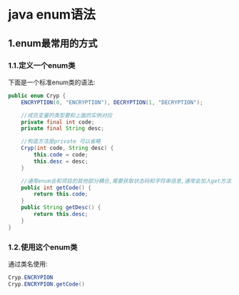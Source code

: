 # java enum语法

## 1.enum最常用的方式

### 1.1.定义一个enum类
下面是一个标准enum类的语法:<br>
```java
public enum Cryp {
	ENCRYPTION(0, "ENCRYPTION"), DECRYPTION(1, "DECRYPTION");

    //成员变量的类型要和上面的实例对应
	private final int code;
	private final String desc;

    //构造方法是private 可以省略
	Cryp(int code, String desc) {
		this.code = code;
		this.desc = desc;
	}

    //通常enum会和项目的其他部分耦合,需要获取状态码和字符串信息,通常会加入get方法
	public int getCode() {
		return this.code;
	}
	public String getDesc() {
		return this.desc;
	}
}
```

### 1.2.使用这个enum类
通过类名使用:<br>
```java
Cryp.ENCRYPION
Cryp.ENCRYPION.getCode()
```